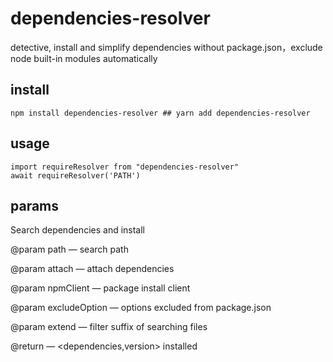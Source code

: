 # dependencies-resolver

detective, install and simplify dependencies without package.json，exclude node built-in modules automatically

## install

```
npm install dependencies-resolver ## yarn add dependencies-resolver
```

## usage

```
import requireResolver from "dependencies-resolver"
await requireResolver('PATH')
```

## params

Search dependencies and install

@param path — search path

@param attach — attach dependencies

@param npmClient — package install client

@param excludeOption — options excluded from package.json

@param extend — filter suffix of searching files

@return — <dependencies,version> installed

